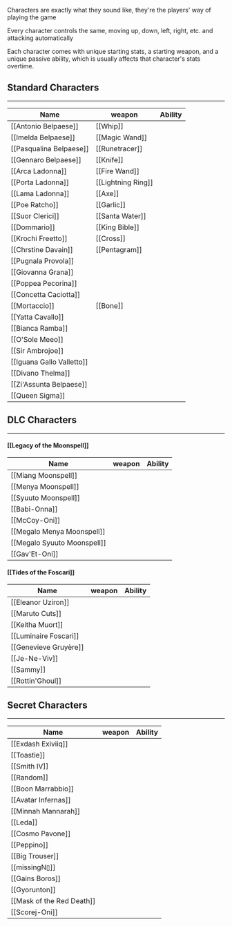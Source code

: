 Characters are exactly what they sound like, they're the players' way of playing the game

Every character controls the same, moving up, down, left, right, etc. and attacking automatically

Each character comes with unique starting stats, a starting weapon, and a unique passive ability, which is usually affects that character's stats overtime.

## Standard Characters
---
|Name|weapon|Ability|
|-|-|-|
|[[Antonio Belpaese]]|[[Whip]]|
|[[Imelda Belpaese]]|[[Magic Wand]]|
|[[Pasqualina Belpaese]]|[[Runetracer]]|
|[[Gennaro Belpaese]]|[[Knife]]|
|[[Arca Ladonna]]|[[Fire Wand]]|
|[[Porta Ladonna]]|[[Lightning Ring]]|
|[[Lama Ladonna]]|[[Axe]]|
|[[Poe Ratcho]]|[[Garlic]]|
|[[Suor Clerici]]|[[Santa Water]]|
|[[Dommario]]|[[King Bible]]|
|[[Krochi Freetto]]|[[Cross]]|
|[[Chrstine Davain]]|[[Pentagram]]|
|[[Pugnala Provola]]|
|[[Giovanna Grana]]|
|[[Poppea Pecorina]]|
|[[Concetta Caciotta]]|
|[[Mortaccio]]|[[Bone]]|
|[[Yatta Cavallo]]|
|[[Bianca Ramba]]|
|[[O'Sole Meeo]]|
|[[Sir Ambrojoe]]|
|[[Iguana Gallo Valletto]]|
|[[Divano Thelma]]|
|[[Zi'Assunta Belpaese]]|
|[[Queen Sigma]]|

## DLC Characters
---
#### [[Legacy of the Moonspell]]
|Name|weapon|Ability|
|-|-|-|
|[[Miang Moonspell]]|
|[[Menya Moonspell]]|
|[[Syuuto Moonspell]]|
|[[Babi-Onna]]|
|[[McCoy-Oni]]|
|[[Megalo Menya Moonspell]]|
|[[Megalo Syuuto Moonspell]]|
|[[Gav'Et-Oni]]|

#### [[Tides of the Foscari]]
|Name|weapon|Ability|
|-|-|-|
|[[Eleanor Uziron]]|
|[[Maruto Cuts]]|
|[[Keitha Muort]]|
|[[Luminaire Foscari]]|
|[[Genevieve Gruyère]]|
|[[Je-Ne-Viv]]|
|[[Sammy]]|
|[[Rottin'Ghoul]]|

## Secret Characters
---
|Name|weapon|Ability|
|-|-|-|
|[[Exdash Exiviiq]]|
|[[Toastie]]|
|[[Smith IV]]|
|[[Random]]|
|[[Boon Marrabbio]]|
|[[Avatar Infernas]]|
|[[Minnah Mannarah]]|
|[[Leda]]|
|[[Cosmo Pavone]]|
|[[Peppino]]|
|[[Big Trouser]]|
|[[missingN▯]]|
|[[Gains Boros]]|
|[[Gyorunton]]|
|[[Mask of the Red Death]]|
|[[Scorej-Oni]]|